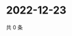 # 2022-12-23

共 0 条

<!-- BEGIN WEIBO -->
<!-- 最后更新时间 Fri Dec 23 2022 01:00:52 GMT+0800 (China Standard Time) -->

<!-- END WEIBO -->
